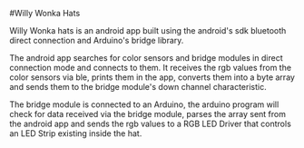 #Willy Wonka Hats

Willy Wonka hats is an android app built using the android's sdk bluetooth direct connection and Arduino's bridge library.

The android app searches for color sensors and bridge modules in direct connection mode and connects to them. It receives the rgb values from the color sensors via ble, prints them in the app, converts them into a byte array and sends them to
the bridge module's down channel characteristic. 

The bridge module is connected to an Arduino, the arduino program will check for data received via the bridge module, parses the array sent from the android app and sends the rgb values to a RGB LED Driver that controls an LED Strip existing inside the hat. 
